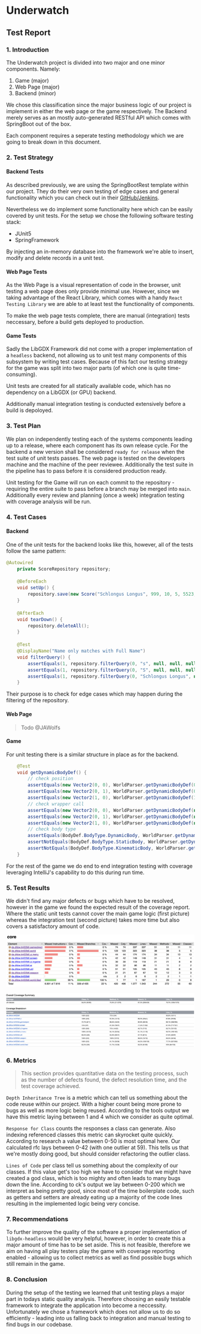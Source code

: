 # Underwatch
## Test Report

### 1. Introduction

The Underwatch project is divided into two major and one minor components. Namely:

1. Game (major)
2. Web Page (major)
3. Backend (minor)

We chose this classification since the major business logic of our project is implement in either the web page or the game respectively. 
The Backend merely serves as an mostly auto-generated RESTful API which comes with SpringBoot out of the box.

Each component requires a seperate testing methodology which we are going to break down in this document.

### 2. Test Strategy

#### Backend Tests

As described previously, we are using the SpringBootRest template within our project. They do their very own testing of edge cases and general functionality which you can check out in their [GitHub/Jenkins](https://github.com/spring-projects/spring-data-rest).

Nevertheless we do implement some functionality here which can be easily covered by unit tests.
For the setup we chose the following software testing stack:

- JUnit5
- SpringFramework

By injecting an in-memory database into the framework we're able to insert, modify and delete records in a unit test.

#### Web Page Tests

As the Web Page is a visual representation of code in the browser, unit testing a web page does only provide minimal use. 
However, since we taking advantage of the React Library, which comes with a handy `React Testing Library` we are able to at least test the functionality of components.

To make the web page tests complete, there are manual (integration) tests neccessary, before a build gets deployed to production.

#### Game Tests

Sadly the LibGDX Framework did not come with a proper implementation of a `headless` backend, not allowing us to unit test many components of this subsystem by writing test cases.
Because of this fact our testing strategy for the game was split into two major parts (of which one is quite time-consuming).

Unit tests are created for all statically available code, which has no dependency on a LibGDX (or GPU) backend.

Additionally manual integration testing is conducted extensively before a build is depoloyed.

### 3. Test Plan

We plan on independently testing each of the systems components leading up to a release, where each component has its own release cycle.
For the backend a new version shall be considered `ready for release` when the test suite of unit tests passes.
The web page is tested on the developers machine and the machine of the peer reviewee. Additionally the test suite in the pipeline has to pass before it is considered production ready.

Unit testing for the Game will run on each commit to the repository - requiring the entire suite to pass before a branch may be merged into `main`. Additionally every review and planning (once a week) integration testing with coverage analysis will be run.

### 4. Test Cases

#### Backend

One of the unit tests for the backend looks like this, however, all of the tests follow the same pattern:

```Java
@Autowired
    private ScoreRepository repository;

    @BeforeEach
    void setUp() {
        repository.save(new Score("Schlongus Longus", 999, 10, 5, 5523, 24, new Timestamp(new Date().getTime()), 100L));
    }

    @AfterEach
    void tearDown() {
        repository.deleteAll();
    }

    @Test
    @DisplayName("Name only matches with Full Name")
    void filterQuery() {
        assertEquals(1, repository.filterQuery(0, "s", null, null, null).getTotalElements());
        assertEquals(1, repository.filterQuery(0, "S", null, null, null).getTotalElements());
        assertEquals(1, repository.filterQuery(0, "Schlongus Longus", null, null, null).getTotalElements());
    }
```

Their purpose is to check for edge cases which may happen during the filtering of the repository.

#### Web Page
> Todo @JAWolfs

#### Game

For unit testing there is a similar structure in place as for the backend.

```Java
    @Test
    void getDynamicBodyDef() {
        // check position
        assertEquals(new Vector2(0, 0), WorldParser.getDynamicBodyDef(0, 0).position);
        assertEquals(new Vector2(0, 1), WorldParser.getDynamicBodyDef(0, 1).position);
        assertEquals(new Vector2(1, 0), WorldParser.getDynamicBodyDef(1, 0).position);
        // check wrapper call
        assertEquals(new Vector2(0, 0), WorldParser.getDynamicBodyDef(new Vector2(0, 0)).position);
        assertEquals(new Vector2(0, 1), WorldParser.getDynamicBodyDef(new Vector2(0, 1)).position);
        assertEquals(new Vector2(1, 0), WorldParser.getDynamicBodyDef(new Vector2(1, 0)).position);
        // check body type
        assertEquals(BodyDef.BodyType.DynamicBody, WorldParser.getDynamicBodyDef(0, 0).type);
        assertNotEquals(BodyDef.BodyType.StaticBody, WorldParser.getDynamicBodyDef(0, 0).type);
        assertNotEquals(BodyDef.BodyType.KinematicBody, WorldParser.getDynamicBodyDef(0, 0).type);
    }
```

For the rest of the game we do end to end integration testing with coverage leveraging IntelliJ's capability to do this during run time.

### 5. Test Results 

We didn't find any major defects or bugs which have to be resolved, however in the game we found the expected result of the coverage report. Where the static unit tests cannot cover the main game logic (first picture) whereas the integration test (second picture) takes more time but also covers a satisfactory amount of code.

![coverage](coverage_game.png)

![manual coverage](coverage_manual.png)

### 6. Metrics
> This section provides quantitative data on the testing process, such as the number of defects found, the defect resolution time, and the test coverage achieved.
> 
`Depth Inheritance Tree` is a metric which can tell us something about the code reuse within our project. With a higher count being more prone to bugs as well as more logic being reused. According to the tools output we have this metric laying between 1 and 4 which we consider as quite optimal.

`Response for Class` counts the responses a class can generate. Also indexing referenced classes this metric can skyrocket quite quickly. According to research a value between 0-50 is most optimal here. Our calculated rfc lays between 0-42 (with one outlier at 59). This tells us that we're mostly doing good, but should consider refactoring the outlier class.

`Lines of Code` per class tell us something about the complexity of our classes. If this value get's too high we have to consider that we might have created a god class, which is too mighty and often leads to many bugs down the line. According to ck's output we lay between 0-200 which we interpret as being pretty good, since most of the time boilerplate code, such as getters and setters are already eating up a majority of the code lines resulting in the implemented logic being very concise.
### 7. Recommendations

To further improve the quality of the software a proper implementation of `libgdx-headless` would be very helpful, however, in order to create this a major amount of time has to be set aside. This is not feasible, therefore we aim on having all play testers play the game with coverage reporting enabled - allowing us to collect metrics as well as find possible bugs which still remain in the game.

### 8. Conclusion

During the setup of the testing we learned that unit testing plays a major part in todays static quality analysis. Therefore choosing an easily testable framework to integrate the application into become a neccessity. Unfortunately we chose a framework which does not allow us to do so efficiently - leading into us falling back to integration and manual testing to find bugs in our codebase.
